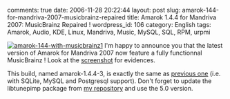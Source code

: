 comments: true
date: 2006-11-28 20:22:44
layout: post
slug: amarok-144-for-mandriva-2007-musicbrainz-repaired
title: Amarok 1.4.4 for Mandriva 2007: MusicBrainz Repaired !
wordpress_id: 106
category: English
tags: Amarok, Audio, KDE, Linux, Mandriva, Music, MySQL, SQL, RPM, urpmi

[![amarok-144-with-musicbrainz1](http://kevin.deldycke.com/wp-content/uploads/2006/11/amarok-144-with-musicbrainz1-150x150.png)](http://kevin.deldycke.com/wp-content/uploads/2006/11/amarok-144-with-musicbrainz1.png) I'm happy to announce you that the latest version of Amarok for Mandriva 2007 now feature a fully functionnal MusicBrainz ! Look at the [screenshot](http://kevin.deldycke.com/wp-content/uploads/2006/11/amarok-144-with-musicbrainz.png) for evidences.

This build, named amarok-1.4.4-3, is exactly the same as [previous one](http://kevin.deldycke.com/2006/10/amarok-144-for-mandriva-2007/) (i.e. with SQLite, MySQL and Postgresql support). Don't forget to update the libtunepimp package from [my repository](http://kevin.deldycke.com/mandriva-rpm-repository/) and use the 5.0 version.

